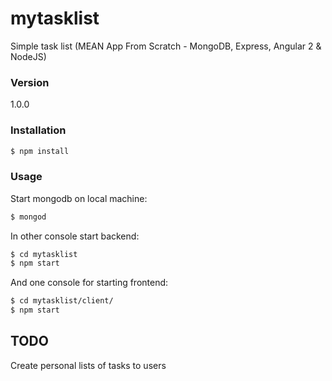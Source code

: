 # mytasklist
Simple task list (MEAN App From Scratch - MongoDB, Express, Angular 2 &amp; NodeJS)

### Version
1.0.0

### Installation

```sh
$ npm install
```

### Usage

Start mongodb on local machine:
```sh
$ mongod
```

In other console start backend:
```sh
$ cd mytasklist
$ npm start
```
And one console for starting frontend:
```sh
$ cd mytasklist/client/
$ npm start
```

## TODO

Create personal lists of tasks to users

